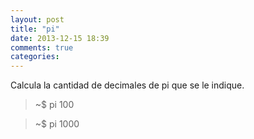 ```yaml
---
layout: post
title: "pi"
date: 2013-12-15 18:39
comments: true
categories: 
---
```

Calcula la cantidad de decimales de pi que se le indique.

>~$ pi 100

>~$ pi 1000

